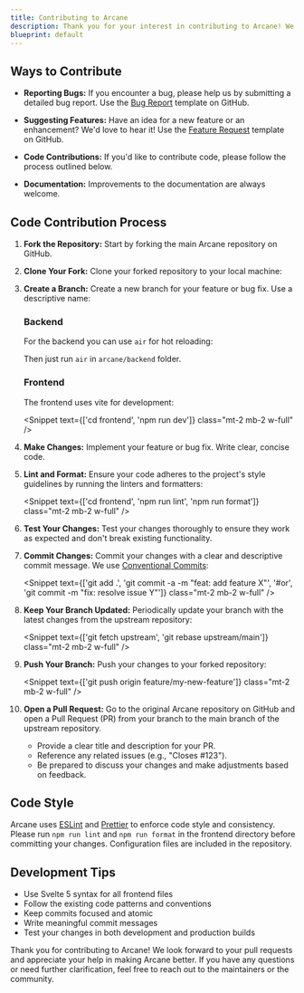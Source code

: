 ```yaml
---
title: Contributing to Arcane
description: Thank you for your interest in contributing to Arcane! We welcome contributions from the community to help make Arcane better. Whether it's reporting a bug, suggesting a feature, or writing code, your help is appreciated.
blueprint: default
---
```


<script lang="ts">
    import { GitCommand } from '$lib/components/ui/git-command';
    import { Snippet } from '$lib/components/ui/snippet';
</script>

## Ways to Contribute

- **Reporting Bugs:** If you encounter a bug, please help us by submitting a detailed bug report. Use the [Bug Report](https://github.com/ofkm/arcane/issues/new?template=bug.yml) template on GitHub.

- **Suggesting Features:** Have an idea for a new feature or an enhancement? We'd love to hear it! Use the [Feature Request](https://github.com/ofkm/arcane/issues/new?template=feature.yml) template on GitHub.

- **Code Contributions:** If you'd like to contribute code, please follow the process outlined below.

- **Documentation:** Improvements to the documentation are always welcome.

## Code Contribution Process

1. **Fork the Repository:** Start by forking the main Arcane repository on GitHub.

2. **Clone Your Fork:** Clone your forked repository to your local machine:

   <GitCommand class="mt-2 mb-2 w-full" />

3. **Create a Branch:** Create a new branch for your feature or bug fix. Use a descriptive name:

   <Snippet text="git branch -m feat/my-new-feature" class="mt-2 mb-2 w-full" />

   ### Backend

   For the backend you can use `air` for hot reloading:

   <Snippet text="go install github.com/air-verse/air@latest" class="mt-2 mb-2 w-full" />

   Then just run `air` in `arcane/backend` folder.

   ### Frontend

   The frontend uses vite for development:

   <Snippet text={['cd frontend', 'npm run dev']} class="mt-2 mb-2 w-full" />

4. **Make Changes:** Implement your feature or bug fix. Write clear, concise code.

5. **Lint and Format:** Ensure your code adheres to the project's style guidelines by running the linters and formatters:

   <Snippet text={['cd frontend', 'npm run lint', 'npm run format']} class="mt-2 mb-2 w-full" />

6. **Test Your Changes:** Test your changes thoroughly to ensure they work as expected and don't break existing functionality.

7. **Commit Changes:** Commit your changes with a clear and descriptive commit message. We use [Conventional Commits](https://www.conventionalcommits.org/):

   <Snippet text={['git add .', 'git commit -a -m "feat: add feature X"', '#or', 'git commit -m "fix: resolve issue Y"']} class="mt-2 mb-2 w-full" />

8. **Keep Your Branch Updated:** Periodically update your branch with the latest changes from the upstream repository:

   <Snippet text={['git fetch upstream', 'git rebase upstream/main']} class="mt-2 mb-2 w-full" />

9. **Push Your Branch:** Push your changes to your forked repository:

   <Snippet text={['git push origin feature/my-new-feature']} class="mt-2 mb-2 w-full" />

10. **Open a Pull Request:** Go to the original Arcane repository on GitHub and open a Pull Request (PR) from your branch to the main branch of the upstream repository.
    - Provide a clear title and description for your PR.
    - Reference any related issues (e.g., "Closes #123").
    - Be prepared to discuss your changes and make adjustments based on feedback.

## Code Style

Arcane uses [ESLint](https://eslint.org/) and [Prettier](https://prettier.io/) to enforce code style and consistency. Please run `npm run lint` and `npm run format` in the frontend directory before committing your changes. Configuration files are included in the repository.

## Development Tips

- Use Svelte 5 syntax for all frontend files
- Follow the existing code patterns and conventions
- Keep commits focused and atomic
- Write meaningful commit messages
- Test your changes in both development and production builds

Thank you for contributing to Arcane! We look forward to your pull requests and appreciate your help in making Arcane better. If you have any questions or need further clarification, feel free to reach out to the maintainers or the community.
